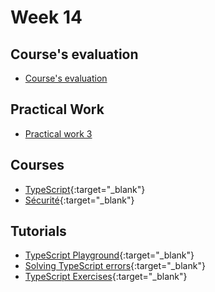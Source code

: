 # Week 14

## Course's evaluation

- [Course's evaluation](../../reference/about-evaluation-2023.md)

## Practical Work

 - [Practical work 3](../../practical-works/practical-work-3/)

## Courses

- [TypeScript](https://web-classroom.github.io/slides/13-typescript.html#/){:target="_blank"}
- [Sécurité](https://web-classroom.github.io/slides/9-security.html#/){:target="_blank"}

## Tutorials

- [TypeScript Playground](https://www.typescriptlang.org/play){:target="_blank"}
- [Solving TypeScript errors](https://www.totaltypescript.com/tutorials/solving-typescript-errors/errors/fixing-x-is-not-assignable-to-y/exercise){:target="_blank"}
- [TypeScript Exercises](https://typescript-exercises.github.io/#exercise=4&file=%2Findex.ts){:target="_blank"}

<!-- ## How-to Guides

TODO -->


<!-- ## Quiz

TODO -->
